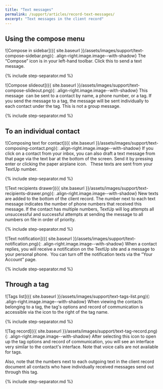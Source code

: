```yaml
---
title: "Text messages"
permalink: /support/articles/record-text-messages/
excerpt: "Text messages in the client record"
---
```


## Using the compose menu

![Compose in sidebar]({{ site.baseurl }}/assets/images/support/text-compose-sidebar.png){: .align-right.image.image--with-shadow} The “Compose” icon is in your left-hand toolbar. Click this to send a text message.

{% include step-separator.md %}

![Compose slideout]({{ site.baseurl }}/assets/images/support/text-compose-slideout.png){: .align-right.image.image--with-shadow} This message  can be sent to a contact by name, a phone number, or a tag. If you send the message to a tag, the message will be sent individually to each contact under the tag. This is not a group message.

{% include step-separator.md %}

## To an individual contact

![Composing text for contact]({{ site.baseurl }}/assets/images/support/text-composing-contact.png){: .align-right.image.image--with-shadow} If you click on a contact from your inbox, you can also draft a text message from that page via the text bar at the bottom of the screen. Send it by pressing enter or clicking the paper airplane icon.   These texts are sent from your TextUp number.

{% include step-separator.md %}

![Text recipients drawer]({{ site.baseurl }}/assets/images/support/text-recipients-drawer.png){: .align-right.image.image--with-shadow} New texts are added to the bottom of the client record. The number next to each text message indicates the number of phone numbers that received this message. If the contact has multiple numbers, TextUp will log attempts all unsuccessful and successful attempts at sending the message to all numbers on file in order of priority.

{% include step-separator.md %}

![Text notification]({{ site.baseurl }}/assets/images/support/text-notification.png){: .align-right.image.image--with-shadow} When a contact replies, you will receive a notification on the TextUp site and a message to your personal phone.  You can turn off the notification texts via the “Your Account” page.

{% include step-separator.md %}

## Through a tag

![Tags list]({{ site.baseurl }}/assets/images/support/text-tags-list.png){: .align-right.image.image--with-shadow} When viewing the contacts belonging to a tag, the tag's options and record of communication is accessible via the icon to the right of the tag name.

{% include step-separator.md %}

![Tag record]({{ site.baseurl }}/assets/images/support/text-tag-record.png){: .align-right.image.image--with-shadow} After selecting this icon to open up the tag options and record of communication, you will see an interface very similar to the contact's interface. Note that voice calls are not available for tags.

Also, note that the numbers next to each outgoing text in the client record document all contacts who have individually received messages send out through this tag.

{% include step-separator.md %}

